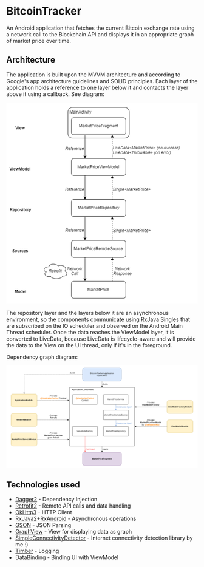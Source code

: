 # BitcoinTracker
An Android application that fetches the current Bitcoin exchange rate using a network call to the Blockchain API and displays it in an appropriate graph of market price over time.

## Architecture
The application is built upon the MVVM architecture and according to Google's app architecture guidelines and SOLID principles.
Each layer of the application holds a reference to one layer below it and contacts the layer above it using a callback.
See diagram:

![Application Architecture Diagram](architecture.png)

The repository layer and the layers below it are an asynchronous environment, so the components communicate using RxJava Singles that are subscribed on the IO scheduler and observed on the Android Main Thread scheduler.
Once the data reaches the ViewModel layer, it is converted to LiveData, because LiveData is lifecycle-aware and will provide the data to the View on the UI thread, only if it's in the foreground.

Dependency graph diagram:

![Dependency Graph Diagram](dependency_graph.png)

## Technologies used
* [Dagger2](https://github.com/google/dagger) - Dependency Injection
* [Retrofit2](https://github.com/square/retrofit) - Remote API calls and data handling
* [OkHttp3](https://github.com/square/okhttp) - HTTP Client
* [RxJava2](https://github.com/ReactiveX/RxJava)+[RxAndroid](https://github.com/ReactiveX/RxAndroid) - Asynchronous operations
* [GSON](https://github.com/google/gson) - JSON Parsing
* [GraphView](https://github.com/jjoe64/GraphView) - View for displaying data as graph
* [SimpleConnectivityDetector](https://github.com/cherrydaniel/SimpleConnectivityDetector) - Internet connectivity detection library by me :)
* [Timber](https://github.com/JakeWharton/timber) - Logging
* DataBinding - Binding UI with ViewModel
